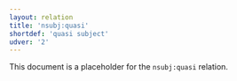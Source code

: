 ```yaml
---
layout: relation
title: 'nsubj:quasi'
shortdef: 'quasi subject'
udver: '2'
---
```



This document is a placeholder for the `nsubj:quasi` relation.
